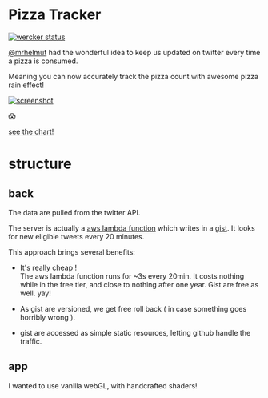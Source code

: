 Pizza Tracker
====

[![wercker status](https://app.wercker.com/status/d3ef8b60ae1a0a19d4b9c41677547448/s/master "wercker status")](https://app.wercker.com/project/byKey/d3ef8b60ae1a0a19d4b9c41677547448)

[@mrhelmut](https://twitter.com/mrhelmut) had the wonderful idea to keep us updated on twitter every time a pizza is consumed. 

Meaning you can now accurately track the pizza count with awesome pizza rain effect!

[![screenshot](https://platane.github.io/pizza-tracker/screen.gif)](https://platane.github.io/pizza-tracker/)

😱

[see the chart!](https://platane.github.io/pizza-tracker/)

# structure

## back

The data are pulled from the twitter API.

The server is actually a [aws lambda function](https://aws.amazon.com/lambda) which writes in a [gist](https://gist.github.com/Platane/20026468d92c5d63a6fe71265d1fda08). It looks for new eligible tweets every 20 minutes.

This approach brings several benefits:
- It's really cheap !  
The aws lambda function runs for ~3s every 20min. It costs nothing while in the free tier, and close to nothing after one year. Gist are free as well. yay!

- As gist are versioned, we get free roll back ( in case something goes horribly wrong ).

- gist are accessed as simple static resources, letting github handle the traffic.

## app

I wanted to use vanilla webGL, with handcrafted shaders!






